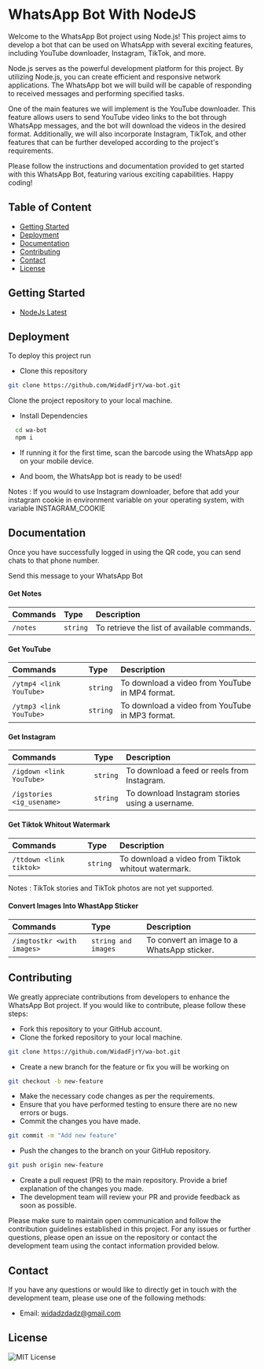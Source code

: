 
# WhatsApp Bot With NodeJS

Welcome to the WhatsApp Bot project using Node.js! This project aims to develop a bot that can be used on WhatsApp with several exciting features, including YouTube downloader, Instagram, TikTok, and more.

Node.js serves as the powerful development platform for this project. By utilizing Node.js, you can create efficient and responsive network applications. The WhatsApp bot we will build will be capable of responding to received messages and performing specified tasks.

One of the main features we will implement is the YouTube downloader. This feature allows users to send YouTube video links to the bot through WhatsApp messages, and the bot will download the videos in the desired format. Additionally, we will also incorporate Instagram, TikTok, and other features that can be further developed according to the project's requirements.

Please follow the instructions and documentation provided to get started with this WhatsApp Bot, featuring various exciting capabilities. Happy coding!


## Table of Content

- [Getting Started](#getting-Started)
- [Deployment](#deployment)
- [Documentation](#documentation)
- [Contributing](#contributing)
- [Contact](#contact)
- [License](#license)


## Getting Started

 - [NodeJs Latest](https://nodejs.org/en)



## Deployment

To deploy this project run

- Clone this repository
```bash
git clone https://github.com/WidadFjrY/wa-bot.git
```
Clone the project repository to your local machine. 

- Install Dependencies

```bash
  cd wa-bot
  npm i
```

- If running it for the first time, scan the barcode using the WhatsApp app on your mobile device.

- And boom, the WhatsApp bot is ready to be used!

Notes : If you would to use Instagram downloader, before that add your instagram cookie in environment variable on your operating system, with variable INSTAGRAM_COOKIE
## Documentation
Once you have successfully logged in using the QR code, you can send chats to that phone number.

Send this message to your WhatsApp Bot

#### Get Notes


| Commands | Type     | Description                |
| :-------- | :------- | :------------------------- |
| `/notes` | `string` | To retrieve the list of available commands. |

#### Get YouTube

| Commands | Type     | Description                       |
| :-------- | :------- | :-------------------------------- |
| `/ytmp4 <link YouTube>`      | `string` | To download a video from YouTube in MP4 format. |
| `/ytmp3 <link YouTube>`      | `string` | To download a video from YouTube in MP3 format. |

#### Get Instagram

| Commands | Type     | Description                       |
| :-------- | :------- | :-------------------------------- |
| `/igdown <link YouTube>`      | `string` | To download a feed or reels from Instagram. |
| `/igstories <ig_usename>`      | `string` | To download Instagram stories using a username. |


#### Get Tiktok Whitout Watermark

| Commands | Type     | Description                       |
| :-------- | :------- | :-------------------------------- |
| `/ttdown <link tiktok>`      | `string` | To download a video from Tiktok whitout watermark. |

Notes : TikTok stories and TikTok photos are not yet supported.

#### Convert Images Into WhastApp Sticker

| Commands | Type     | Description                       |
| :-------- | :------- | :-------------------------------- |
| `/imgtostkr <with images>`      | `string and images` | To convert an image to a WhatsApp sticker. |


## Contributing

We greatly appreciate contributions from developers to enhance the WhatsApp Bot project. If you would like to contribute, please follow these steps:

- Fork this repository to your GitHub account.
- Clone the forked repository to your local machine.
```bash
git clone https://github.com/WidadFjrY/wa-bot.git
```
- Create a new branch for the feature or fix you will be working on
```bash
git checkout -b new-feature
```
- Make the necessary code changes as per the requirements.
- Ensure that you have performed testing to ensure there are no new errors or bugs.
- Commit the changes you have made.
```bash
git commit -m "Add new feature"
```
- Push the changes to the branch on your GitHub repository.
```bash
git push origin new-feature
```
- Create a pull request (PR) to the main repository. Provide a brief explanation of the changes you made.
- The development team will review your PR and provide feedback as soon as possible.

Please make sure to maintain open communication and follow the contribution guidelines established in this project. For any issues or further questions, please open an issue on the repository or contact the development team using the contact information provided below.

## Contact
If you have any questions or would like to directly get in touch with the development team, please use one of the following methods:

- Email: widadzdadz@gmail.com
## License

![MIT License](https://img.shields.io/badge/License-MIT-green.svg)

